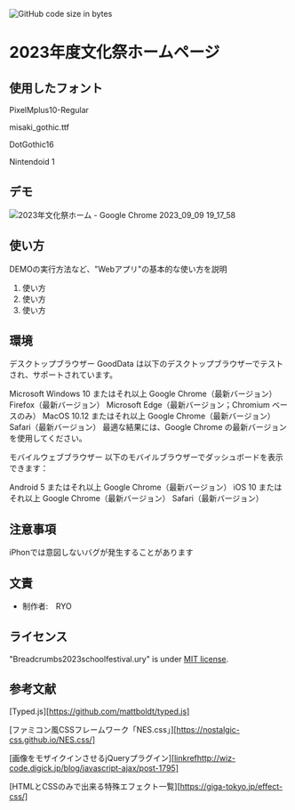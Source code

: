 ![GitHub code size in bytes](https://img.shields.io/github/languages/code-size/rakkochchch/2023schoolfestival.ury)

# 2023年度文化祭ホームページ

## 使用したフォント

PixelMplus10-Regular

misaki_gothic.ttf

DotGothic16

Nintendoid 1

## デモ
![2023年文化祭ホーム - Google Chrome 2023_09_09 19_17_58](https://github.com/Rakkochchch/2023schoolfestival.ury/assets/124496617/003657ae-e38a-46ab-abe2-3b890fad1789)

## 使い方

DEMOの実行方法など、"Webアプリ"の基本的な使い方を説明

1. 使い方
2. 使い方
3. 使い方


## 環境

デスクトップブラウザー
GoodData は以下のデスクトップブラウザーでテストされ、サポートされています。

Microsoft Windows 10 またはそれ以上 
Google Chrome（最新バージョン）
Firefox（最新バージョン）
Microsoft Edge（最新バージョン；Chromium ベースのみ）
MacOS 10.12 またはそれ以上
Google Chrome（最新バージョン）
Safari（最新バージョン）
最適な結果には、Google Chrome の最新バージョンを使用してください。

モバイルウェブブラウザー
以下のモバイルブラウザーでダッシュボードを表示できます：

Android 5 またはそれ以上
Google Chrome（最新バージョン）
iOS 10 またはそれ以上 
Google Chrome（最新バージョン）
Safari（最新バージョン）





## 注意事項
iPhonでは意図しないバグが発生することがあります



## 文責

* 制作者:　RYO


## ライセンス

"Breadcrumbs2023schoolfestival.ury" is under [MIT license](https://en.wikipedia.org/wiki/MIT_License).


## 参考文献
[Typed.js][https://github.com/mattboldt/typed.js]

[ファミコン風CSSフレームワーク「NES.css」][https://nostalgic-css.github.io/NES.css/]

[画像をモザイクインさせるjQueryプラグイン][[linkref](http://wiz-code.digick.jp/blog/javascript-ajax/post-1795)http://wiz-code.digick.jp/blog/javascript-ajax/post-1795]

[HTMLとCSSのみで出来る特殊エフェクト一覧][https://giga-tokyo.jp/effect-css/]
